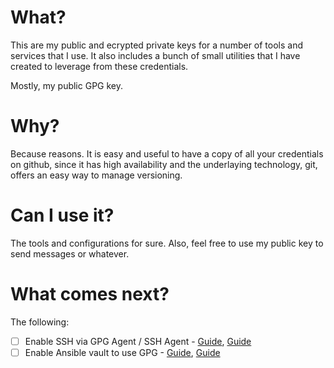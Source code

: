 # What?
This are my public and ecrypted private keys for a number of tools and services that I use. It also includes a bunch of small utilities that I have created to leverage from these credentials.

Mostly, my public GPG key.

# Why?
Because reasons. It is easy and useful to have a copy of all your credentials on github, since it has high availability and the underlaying technology, git, offers an easy way to manage versioning.

# Can I use it?
The tools and configurations for sure. Also, feel free to use my public key to send messages or whatever.

# What comes next?
The following:
- [ ] Enable SSH via GPG Agent / SSH Agent - [Guide](https://ocramius.github.io/blog/yubikey-for-ssh-gpg-git-and-local-login/), [Guide](https://disjoint.ca/til/2017/10/05/a-guide-to-setting-up--managing-gpg-keys-on-a-yubikey-4/)
- [ ] Enable Ansible vault to use GPG - [Guide](https://benincosa.com/?p=3235), [Guide](https://disjoint.ca/til/2016/12/14/encrypting-the-ansible-vault-passphrase-using-gpg/)
